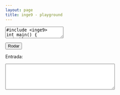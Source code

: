 ```yaml
---
layout: page
title: inge9 - playground
---
```


<!-- 
TODO:

* parar código
 -->

<link rel="stylesheet" href="https://cdnjs.cloudflare.com/ajax/libs/codemirror/5.58.2/codemirror.min.css">
<script src="https://cdnjs.cloudflare.com/ajax/libs/codemirror/5.58.2/codemirror.min.js"></script>
<script src="https://cdnjs.cloudflare.com/ajax/libs/codemirror/5.58.2/addon/edit/matchbrackets.min.js"></script>
<script src="https://cdnjs.cloudflare.com/ajax/libs/codemirror/5.58.2/mode/clike/clike.min.js"></script>

<script>
window.onbeforeunload = function(event) {
  return confirm("Tem certeza de que deseja atualizar a página? O código que você escreveu será perdido.");
};
</script>

<textarea id="editor">
#include &lt;inge9&gt;
int main() {
  double x = -50, y = 50;
  while (true) {
    clear("black");
    drawText("Hello", x, y, 22, "white");
    x += 4;
    if (x > canvasWidth()) x = -50;
    delay(20);
  }
  return 0;
}</textarea>

<script>
  editor = CodeMirror.fromTextArea(document.getElementById("editor"), {
    lineNumbers: true,
    matchBrackets: true,
    mode: "text/x-c++src",
    extraKeys: {
      "Ctrl-Space": "autocomplete",
      "Ctrl-Enter": function () { runCode(); },
      "Cmd-Enter": function () { runCode(); }
    }
  });
</script>

<button id="run">Rodar</button>
<canvas tabindex="1" id="gamecanvas" width="640" height="360" style="background: black;"></canvas>
<p></p>
<p>Entrada:<p>
<textarea id="input" cols="40" rows="5"></textarea>

<script src="assets/JSCPP.es5.min.js"></script>
<script type="text/javascript">
  async function run(code, count, input, config) {
    config = config || {};
    if (!('stdio' in config)) {
      config.stdio = {
        write: function(s) {
          console.log(s);
        }
      }
    }
    config.debug = true;
    let mydebugger = JSCPP.run(code, input, config);
    let finished = false;
    window["forceQuit" + count] = false;
    console.log("begin");
    do {
      window.debuggerPromise = undefined;
      finished = mydebugger.next();
      if (window.debuggerPromise) {
        await window.debuggerPromise;
      }
      
    } while (!finished && !window["forceQuit" + count]);
    console.log("end");
    delete window["forceQuit" + count];
  }
</script>

<script type="text/javascript">  
counter = 0;

var canvas = document.getElementById("gamecanvas");
var context = canvas.getContext('2d');
var inputElem = document.getElementById("input");

function runCode() {
    // stop previous running code
    window["forceQuit" + counter] = true;
    // run code
    counter++;
    context.clearRect(0, 0, canvas.width, canvas.height);
    canvas.focus();
    run(editor.getValue(), counter, inputElem.value);
}
document.getElementById("run").addEventListener("click", runCode);
</script>